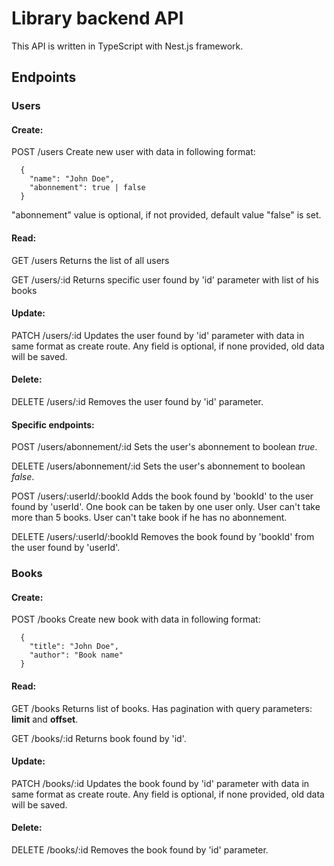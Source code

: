 # Library backend API
This API is written in TypeScript with Nest.js framework.

## Endpoints

### Users

#### Create:

POST /users
Create new user with data in following format:
```
  {
    "name": "John Doe",
    "abonnement": true | false
  }
```
"abonnement" value is optional, if not provided, default value "false" is set.

#### Read:

GET /users
Returns the list of all users

GET /users/:id
Returns specific user found by 'id' parameter with list of his books

#### Update:

PATCH /users/:id
Updates the user found by 'id' parameter with data in same format as create route.
Any field is optional, if none provided, old data will be saved.

#### Delete:

DELETE /users/:id
Removes the user found by 'id' parameter.

#### Specific endpoints:

POST /users/abonnement/:id
Sets the user's abonnement to boolean *true*.

DELETE /users/abonnement/:id
Sets the user's abonnement to boolean *false*.

POST /users/:userId/:bookId
Adds the book found by 'bookId' to the user found by 'userId'.
One book can be taken by one user only.
User can't take more than 5 books.
User can't take book if he has no abonnement.

DELETE /users/:userId/:bookId
Removes the book found by 'bookId' from the user found by 'userId'.

### Books

#### Create:

POST /books
Create new book with data in following format:
```
  {
    "title": "John Doe",
    "author": "Book name"
  }
```

#### Read:

GET /books
Returns list of books.
Has pagination with query parameters: **limit** and **offset**.

GET /books/:id
Returns book found by 'id'.

#### Update:

PATCH /books/:id
Updates the book found by 'id' parameter with data in same format as create route.
Any field is optional, if none provided, old data will be saved.

#### Delete:

DELETE /books/:id
Removes the book found by 'id' parameter.
